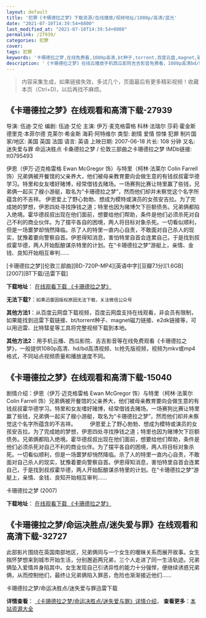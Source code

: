```yaml
---
layout: default
title: '犯罪《卡珊德拉之梦》下载资源/在线播放/视频地址/1080p/高清/蓝光'
date: "2021-07-10T14:39:54+0800"
last_modified_at: "2021-07-10T14:39:54+0800"
permalink: /27939/
categories: 犯罪
cover:
tags: 犯罪
keywords: '卡珊德拉之梦,在线免费看,1080p高清,bt种子,torrent,百度云盘,magnet,磁力链,迅雷下载资源'
description: '《卡珊德拉之梦》在线云播放手机西瓜影院吉吉影音免费看，1080p高清bd/hd未删减完整版和tc抢先枪版，mkv/mp4格式，附带bt/torrent种子、magnet/磁力链、百度云盘、网盘资源迅雷下载链接'
---
```


>内容采集生成，如果链接失效，多试几个，页面最后有更多精彩视频！收藏本页（Ctrl+D)，以后再找不麻烦。


## 《卡珊德拉之梦》在线观看和高清下载-27939

导演: 伍迪·艾伦 编剧: 伍迪·艾伦 主演: 伊万·麦克格雷格 科林·法瑞尔 莎莉·霍金斯 德里克·本菲尔德 克莱尔·希金斯 海莉·阿特维尔 类型: 剧情 爱情 惊悚 犯罪 制片国家/地区: 美国 英国 法国 语言: 英语 上映日期: 2007-06-18 片长: 108 分钟 又名: 迷失爱与罪 命运决胜点 卡桑德拉之梦 / 伦敦三部曲之卡珊德拉之梦 IMDb链接: tt0795493

伊恩（伊万·迈克格雷格 Ewan McGregor 饰）与特里（柯林·法莱尔 Colin Farrell 饰）兄弟俩被开餐馆的父亲养大，他们被母亲教育要向会做生意的有钱叔叔霍华德学习。特里和女友嗜好赌博，经常借钱去赌场。一场赛狗比赛让特里赢了些钱，兄弟俩一起买了艘小游艇，取名为“卡珊德拉之梦”，然而他们却并未察觉这个名字所蕴含的不吉祥。 伊恩爱上了野心勃勃、想成为模特或演员的女孩安吉拉。为了完成她的梦想，伊恩四处寻找挣钱之道；特里也因为赌博欠下巨额债务。兄弟俩都陷入绝境。霍华德叔叔出现在他们面前，想要给他们帮助，条件是他们必须杀死对自己不利的商业伙伴。为了摆平各自的困境，两人将目标对象杀死。一切看似顺利，但是一场噩梦却悄然降临。杀了人的特里一直内心自责，不敢面对自己杀人的现实，犹豫着要向警察自首。伊恩得知消息，害怕特里自首会连累自己，于是找到叔叔霍华德，两人开始酝酿谋杀特里的计划。在“卡珊德拉之梦”游艇上，亲情、金钱、良知开始相互审判……


[卡珊德拉之梦][伦敦三部曲][BD-720P-MP4][英语中字][豆瓣7.1分][1.6GB][2007][BT下载/迅雷下载]

**下载地址**： [在线观看下载 《卡珊德拉之梦》](https://www.btdx8.com/torrent/cassandras_dream_2007.html) 


**无法下载?**：`如果迅雷因版权原因无法下载，关注微信公众号 `

**其他方法1**：从百度云网盘下载视频，百度云网盘支持在线观看，非会员有限制，如果能找到迅雷下载链接、bt/torrent种子、magnet磁力链接、e2dk链接等，可以用迅雷、比特彗星等工具将完整视频下载到本地。

**其他方法2**：用手机云播、西瓜影院、吉吉影音等在线免费观看《卡珊德拉之梦》，一般提供1080p高清、hd/bd高清视频、tc抢先版视频，视频为mkv或mp4格式，不同站点视频质量和播放速度不同。


## 《卡珊德拉之梦》在线观看和高清下载-15040

剧情介绍：伊恩（伊万·迈克格雷格 Ewan McGregor 饰）与特里（柯林·法莱尔 Colin Farrell 饰）兄弟俩被开餐馆的父亲养大，他们被母亲教育要向会做生意的有钱叔叔霍华德学习。特里和女友嗜好赌博，经常借钱去赌场。一场赛狗比赛让特里赢了些钱，兄弟俩一起买了艘小游艇，取名为“卡珊德拉之梦”，然而他们却并未察觉这个名字所蕴含的不吉祥。  　　伊恩爱上了野心勃勃、想成为模特或演员的女孩安吉拉。为了完成她的梦想，伊恩四处寻找挣钱之道；特里也因为赌博欠下巨额债务。兄弟俩都陷入绝境。霍华德叔叔出现在他们面前，想要给他们帮助，条件是他们必须杀死对自己不利的商业伙伴。为了摆平各自的困境，两人将目标对象杀死。一切看似顺利，但是一场噩梦却悄然降临。杀了人的特里一直内心自责，不敢面对自己杀人的现实，犹豫着要向警察自首。伊恩得知消息，害怕特里自首会连累自己，于是找到叔叔霍华德，两人开始酝酿谋杀特里的计划。在“卡珊德拉之梦”游艇上，亲情、金钱、良知开始相互审判……


卡珊德拉之梦 (2007)

**下载地址**： [在线观看下载 《卡珊德拉之梦》](https://www.btbtdy.me/btdy/dy4843.html) 


## 《卡珊德拉之梦/命运决胜点/迷失爱与罪》在线观看和高清下载-32727

此部影片围绕在英国南部地区，兄弟俩同与一个女生的暧昧关系而展开故事。女生揣怀梦想来到城市开始生活，分别邂逅两兄弟，三个人走进了同一生活轨迹。兄弟俩坠入爱情并身陷其中。女生发现自己引诱异性的能力十分强悍，便继续诱惑兄弟俩，从而控制他们，最终让兄弟俩陷入罪恶，危险也渐渐接近他们&hellip;…


卡珊德拉之梦/命运决胜点/迷失爱与罪迅雷下载

**详情查看**： [《卡珊德拉之梦/命运决胜点/迷失爱与罪》详情介绍](/movie/32727/)， **查看更多**：[本站资源大全](/movie/t/all/)

